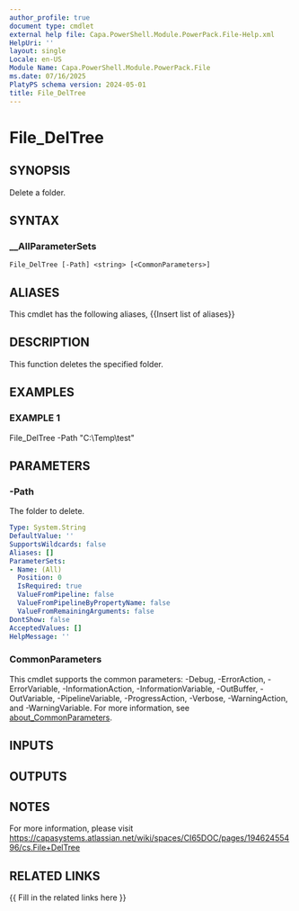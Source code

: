 ```yaml
---
author_profile: true
document type: cmdlet
external help file: Capa.PowerShell.Module.PowerPack.File-Help.xml
HelpUri: ''
layout: single
Locale: en-US
Module Name: Capa.PowerShell.Module.PowerPack.File
ms.date: 07/16/2025
PlatyPS schema version: 2024-05-01
title: File_DelTree
---
```


# File_DelTree

## SYNOPSIS

Delete a folder.

## SYNTAX

### __AllParameterSets

```
File_DelTree [-Path] <string> [<CommonParameters>]
```

## ALIASES

This cmdlet has the following aliases,
  {{Insert list of aliases}}

## DESCRIPTION

This function deletes the specified folder.

## EXAMPLES

### EXAMPLE 1

File_DelTree -Path "C:\Temp\test"

## PARAMETERS

### -Path

The folder to delete.

```yaml
Type: System.String
DefaultValue: ''
SupportsWildcards: false
Aliases: []
ParameterSets:
- Name: (All)
  Position: 0
  IsRequired: true
  ValueFromPipeline: false
  ValueFromPipelineByPropertyName: false
  ValueFromRemainingArguments: false
DontShow: false
AcceptedValues: []
HelpMessage: ''
```

### CommonParameters

This cmdlet supports the common parameters: -Debug, -ErrorAction, -ErrorVariable,
-InformationAction, -InformationVariable, -OutBuffer, -OutVariable, -PipelineVariable,
-ProgressAction, -Verbose, -WarningAction, and -WarningVariable. For more information, see
[about_CommonParameters](https://go.microsoft.com/fwlink/?LinkID=113216).

## INPUTS

## OUTPUTS

## NOTES

For more information, please visit https://capasystems.atlassian.net/wiki/spaces/CI65DOC/pages/19462455496/cs.File+DelTree


## RELATED LINKS

{{ Fill in the related links here }}

